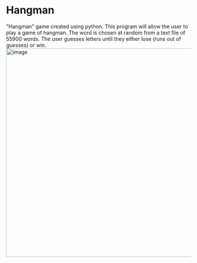 # Hangman
"Hangman" game created using python.
This program will allow the user to play a game of hangman. The word is chosen at random from a text file of 55900 words. The user guesses letters until they either lose (runs out of guesses) or win.
<img width="570" alt="image" src="https://github.com/gogoguy/Hangman/assets/9537698/0f502122-d682-43ee-b31a-62f7228fd454">
